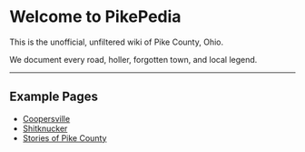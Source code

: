# Welcome to PikePedia

This is the unofficial, unfiltered wiki of Pike County, Ohio.

We document every road, holler, forgotten town, and local legend.

---

## Example Pages

- [Coopersville](coopersville.md)
- [Shitknucker](shitknucker.md)
- [Stories of Pike County](stories.md)
